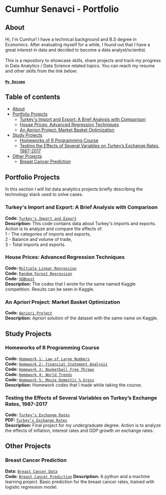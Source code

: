 # Cumhur Senavci - Portfolio 

## About

Hi, I'm Cumhur! I have a technical background and B.S degree in Economics. After evaluating myself for a while, I found out that I have a great interest in  data and decided to become a data analyst/scientist.  
<br>
This is a repository to showcase skills, share projects and track my progress in Data Analytics / Data Science related topics. You can reach my resume and other skills from the link below:    
#### [`My Resume`](https://drive.google.com/file/d/1pACG7YVVPPjJRYWggt0sNx-HKwBKLbAc/view?usp=sharing)       

## Table of contents
- [About](#about)
- [Portfolio Projects](#portfolio-projects)
	+ [Turkey's Import and Export: A Brief Analysis with Comparison](#turkeys-import-and-export-a-brief-analysis-with-comparison)
	+ [House Prices: Advanced Regression Techniques](#house-prices-advanced-regression-techniques)
	+ [An Apriori Project: Market Basket Optimization](#an-apriori-project-market-basket-optimization)
- [Study Projects](#study-projects)
  + [Homeworks of R Programming Course](#homeworks-of-r-programming-course)
  + [Testing the Effects of Several Variables on Turkey’s Exchange Rates, 1987-2017](#testing-the-effects-of-several-variables-on-turkeys-exchange-rates-1987-2017)
- [Other Projects](#other-projects)
  + [Breast Cancer Prediction](#breast-cancer-prediction)

## Portfolio Projects
In this section I will list data analytics projects briefly describing the technology stack used to solve cases.

### Turkey's Import and Export: A Brief Analysis with Comparison
**Code:** [`Turkey's Import and Export`](https://github.com/tiny-c-0/data_analysis/blob/main/turkey_exports_imports.R)     
**Description:** This code contains data about Turkey's imports and exports. Action is to analyze and compare the effects of:      
1 - The categories of imports and exports,      
2 - Balance and volume of trade,       
3 - Total imports and exports.

### House Prices: Advanced Regression Techniques
**Code:** [`Multiple Linear Regression`](https://github.com/tiny-c-0/data_analysis/blob/main/mlr.R)     
**Code:** [`Random Forest Regression`](https://github.com/tiny-c-0/data_analysis/blob/main/random%20forest.R)     
**Code:** [`XGBoost`](https://github.com/tiny-c-0/data_analysis/blob/main/xgboost.R)     
**Description:** The codes that I wrote for the same named Kaggle competition. Results can be seen in Kaggle.

### An Apriori Project: Market Basket Optimization
**Code:** [`Apriori Project`](https://github.com/tiny-c-0/data_analysis/blob/main/apriori.R)     
**Description:** Apriori solution of the dataset with the same name on Kaggle.

## Study Projects
### Homeworks of R Programming Course
**Code:** [`Homework 1: Law of Large Numbers`](https://github.com/tiny-c-0/study/blob/main/hw1.R)     
**Code:** [`Homework 2: Financial Statement Analysis`](https://github.com/tiny-c-0/study/blob/main/hw2.R)     
**Code:** [`Homework 3: Basketball Free Throws`](https://github.com/tiny-c-0/study/blob/main/hw3.R)     
**Code:** [`Homework 4: World Trends`](https://github.com/tiny-c-0/study/blob/main/hw4.R)     
**Code:** [`Homework 5: Movie Domestic % Gross`](https://github.com/tiny-c-0/study/blob/main/hw5.R)     
**Description:** Homework codes that I made while taking the course.

### Testing the Effects of Several Variables on Turkey’s Exchange Rates, 1987-2017
**Code:** [`Turkey’s Exchange Rates`](https://github.com/tiny-c-0/study/blob/main/Project.Rmd)     
**PDF:** [`Turkey’s Exchange Rates`](https://github.com/tiny-c-0/study/blob/main/Testing%20the%20Effects%20of%20Several%20Variables%20on%20Turkey%E2%80%99s%20Exchange%20Rates%2C%201987-2017.pdf)        
**Description:** Final project for my undergraduate degree. Action is to analyze the effects of inflation, interest rates and GDP growth on exchange rates.

## Other Projects
### Breast Cancer Prediction
**Data:** [`Breast Cancer Data`](https://github.com/tiny-c-0/extra_activities/blob/main/breast_cancer.csv)      
**Code:** [`Breast Cancer Prediction`](https://github.com/tiny-c-0/extra_activities/blob/main/breast_cancer_prediction_(logistic_regression).py)      
**Description:** A python and a machine learning project. Basic prediction for the breast cancer rates, trained with logistic regression model.
